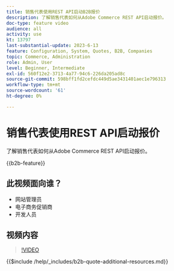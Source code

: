 ```yaml
---
title: 销售代表使用REST API启动B2B报价
description: 了解销售代表如何从Adobe Commerce REST API启动报价。
doc-type: feature video
audience: all
activity: use
kt: 13797
last-substantial-update: 2023-6-13
feature: Configuration, System, Quotes, B2B, Companies
topic: Commerce, Administration
role: Admin, User
level: Beginner, Intermediate
exl-id: 560f12e2-3713-4a77-94c6-226da205ad8c
source-git-commit: 598bff1fd2cefdc449d5ae3431401aec1e796313
workflow-type: tm+mt
source-wordcount: '61'
ht-degree: 0%

---
```


# 销售代表使用REST API启动报价

了解销售代表如何从Adobe Commerce REST API启动报价。

{{b2b-feature}}

## 此视频面向谁？

- 网站管理员
- 电子商务促销商
- 开发人员

## 视频内容

>[!VIDEO](https://video.tv.adobe.com/v/3423707?learn=on&captions=chi_hans)

{{$include /help/_includes/b2b-quote-additional-resources.md}}
